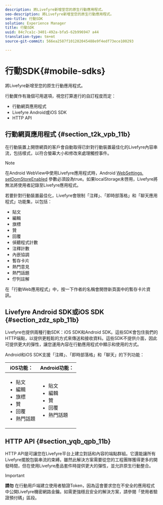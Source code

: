 ```yaml
---
description: 將Livefyre新增至您的原生行動應用程式。
seo-description: 將Livefyre新增至您的原生行動應用程式。
seo-title: 行動SDK
solution: Experience Manager
title: 行動SDK
uuid: 84c7ca1c-3401-492a-bfa5-62b996947 a44
translation-type: tm+mt
source-git-commit: 566ea2587f101202045488e9f4edf73ece100293

---
```



# 行動SDK{#mobile-sdks}

將Livefyre新增至您的原生行動應用程式。

行動實作有幾個可用選項，視您打算進行的自訂程度而定：

* 行動網頁應用程式
* Livefyre Android或iOS SDK
* HTTP API

## 行動網頁應用程式 {#section_t2k_vpb_11b}

在行動裝置上開啓網頁的客戶會自動取得已針對行動裝置最佳化的Livefyre內容串流，包括樣式，以符合螢幕大小和修改來處理觸控事件。

>[!NOTE]
>
>在Android WebView中使用Livefyre應用程式時，Android [WebSettings. setDomStoreEnabled](https://developer.android.com/reference/android/webkit/WebSettings.html) 參數必須設為true。如果localStorage未啓用，Livefyre將無法將使用者記錄至Livefyre應用程式。

若要針對行動裝置最佳化，Livefyre會限制「注釋」、「即時部落格」和「聊天應用程式」功能集，以包括：

* 貼文
* 編輯
* 旗標
* 贊
* 回覆
* 偵聽程式計數
* 注釋計數
* 內嵌協調
* 暫存卡片
* 熱門意見
* 熱門話題
* 佇列註解

在「行動Web應用程式」中，按一下作者的名稱會開啓新頁面中的暫存卡片資訊。

## Livefyre Android SDK或iOS SDK {#section_zdz_spb_11b}

Livefyre也提供兩種行動SDK：iOS SDK和Android SDK。這些SDK會包住我們的HTTP端點，以提供更輕鬆的方式來傳送和接收資料。這些SDK不提供介面，因此可提供更大的彈性，讓您運用內容在行動應用程式中顯示和使用的方式。

Android和iOS SDK支援「注釋」、「即時部落格」和「聊天」的下列功能：

| iOS功能： | Android功能： |
|--- |--- |
| <ul><li> 貼文 </li><li>編輯 </li><li>旗標 </li><li>贊 </li><li>回覆 </li><li>熱門話題</li></ul> | <ul><li>貼文 </li><li>編輯 </li><li>贊 </li><li>回覆 </li><li>熱門話題</li></ul> |

## HTTP API {#section_yqb_qpb_11b}

HTTP API是可讓您在Livefyre平台上建立對話和內容的端點群組。它還能讓所有Livefyre擺脫包裝串流的束縛。雖然此解決方案需要從您的工程團隊獲得更多的開發時間，但在使用Livefyre產品套件時提供更大的彈性，並允許原生行動整合。

>[!IMPORTANT]
>
>**請勿** 在行動用戶端建立使用者驗證Token，因為這會要求您在不安全的應用程式中公開Livefyre機密網路金鑰。如需更強穩且安全的解決方案，請參閱「使用者驗證預付碼」區段。

